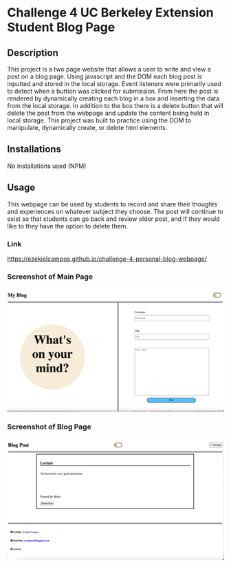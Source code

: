 # Challenge 4 UC Berkeley Extension Student Blog Page

## Description
This project is a two page website that allows a user to write and view a post on a blog page.  Using javascript and the DOM each blog post is inputted and stored in the local storage. Event listeners were primarily used to detect when a buttion was clicked for submission. From here the post is rendered by dynamically creating each blog in a box and inserting the data from the local storage.  In addition to the box there is a delete button that will delete the post from the webpage and update the content being held in local storage.  This project was built to practice using the DOM to manipulate, dynamically create, or delete html elements.  

## Installations
No installations used (NPM)


## Usage
This webpage can be used by students to record and share their thoughts and experiences on whatever subject they choose.  The post will continue to exist so that students can go back and review older post, and if they would like to they have the option to delete them.  

### Link
https://ezekielcampos.github.io/challenge-4-personal-blog-webpage/


### Screenshot of Main Page
![alt text](./images/blog-main-pg.png)
### Screenshot of Blog Page
![alt text](./images/blog-post-pg.png)